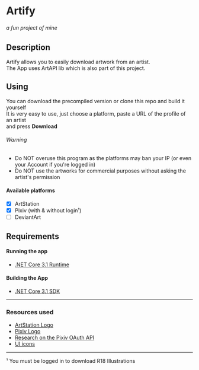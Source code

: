 # Artify
###### a fun project of mine

## Description
Artify allows you to easily download artwork from an artist.  
The App uses ArtAPI lib which is also part of this project.

## Using
You can download the precompiled version or clone this repo and build it yourself  
It is very easy to use, just choose a platform, paste a URL of the profile of an artist  
and press **Download**    

###### Warning  
- Do NOT overuse this program as the platforms may ban your IP (or even your Account if you're logged in)
- Do NOT use the artworks for commercial purposes without asking the artist's permission

#### Available platforms
- [x] ArtStation
- [x] Pixiv (with & without login¹)
- [ ] DeviantArt

## Requirements

#### Running the app
- [.NET Core 3.1 Runtime](https://dotnet.microsoft.com/download/visual-studio-sdks)

#### Building the App
- [.NET Core 3.1 SDK](https://dotnet.microsoft.com/download/visual-studio-sdks)


-------------------
### Resources used
- [ArtStation Logo](https://www.artstation.com/about/logo)
- [Pixiv Logo](https://commons.wikimedia.org/wiki/File:Pixiv_Icon.svg)
- [Research on the Pixiv OAuth API](https://github.com/azuline/pixiv-api)
- [UI icons](https://material.io/resources/icons/)
-------------------

¹ You must be logged in to download R18 Illustrations
